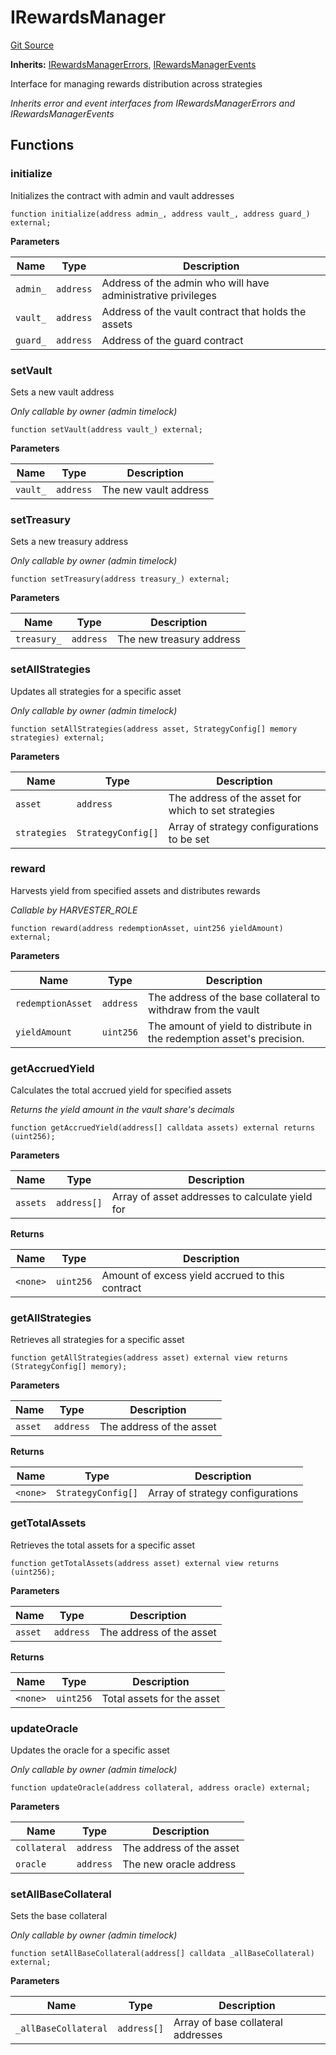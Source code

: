 # IRewardsManager
[Git Source](https://github.com/Level-Money/contracts/blob/0fa663cd541ef95fb08cd2849fd8cc2be3967548/src/v2/interfaces/level/IRewardsManager.sol)

**Inherits:**
[IRewardsManagerErrors](/src/v2/interfaces/level/IRewardsManager.sol/interface.IRewardsManagerErrors.md), [IRewardsManagerEvents](/src/v2/interfaces/level/IRewardsManager.sol/interface.IRewardsManagerEvents.md)

Interface for managing rewards distribution across strategies

*Inherits error and event interfaces from IRewardsManagerErrors and IRewardsManagerEvents*


## Functions
### initialize

Initializes the contract with admin and vault addresses


```solidity
function initialize(address admin_, address vault_, address guard_) external;
```
**Parameters**

|Name|Type|Description|
|----|----|-----------|
|`admin_`|`address`|Address of the admin who will have administrative privileges|
|`vault_`|`address`|Address of the vault contract that holds the assets|
|`guard_`|`address`|Address of the guard contract|


### setVault

Sets a new vault address

*Only callable by owner (admin timelock)*


```solidity
function setVault(address vault_) external;
```
**Parameters**

|Name|Type|Description|
|----|----|-----------|
|`vault_`|`address`|The new vault address|


### setTreasury

Sets a new treasury address

*Only callable by owner (admin timelock)*


```solidity
function setTreasury(address treasury_) external;
```
**Parameters**

|Name|Type|Description|
|----|----|-----------|
|`treasury_`|`address`|The new treasury address|


### setAllStrategies

Updates all strategies for a specific asset

*Only callable by owner (admin timelock)*


```solidity
function setAllStrategies(address asset, StrategyConfig[] memory strategies) external;
```
**Parameters**

|Name|Type|Description|
|----|----|-----------|
|`asset`|`address`|The address of the asset for which to set strategies|
|`strategies`|`StrategyConfig[]`|Array of strategy configurations to be set|


### reward

Harvests yield from specified assets and distributes rewards

*Callable by HARVESTER_ROLE*


```solidity
function reward(address redemptionAsset, uint256 yieldAmount) external;
```
**Parameters**

|Name|Type|Description|
|----|----|-----------|
|`redemptionAsset`|`address`|The address of the base collateral to withdraw from the vault|
|`yieldAmount`|`uint256`|The amount of yield to distribute in the redemption asset's precision.|


### getAccruedYield

Calculates the total accrued yield for specified assets

*Returns the yield amount in the vault share's decimals*


```solidity
function getAccruedYield(address[] calldata assets) external returns (uint256);
```
**Parameters**

|Name|Type|Description|
|----|----|-----------|
|`assets`|`address[]`|Array of asset addresses to calculate yield for|

**Returns**

|Name|Type|Description|
|----|----|-----------|
|`<none>`|`uint256`|Amount of excess yield accrued to this contract|


### getAllStrategies

Retrieves all strategies for a specific asset


```solidity
function getAllStrategies(address asset) external view returns (StrategyConfig[] memory);
```
**Parameters**

|Name|Type|Description|
|----|----|-----------|
|`asset`|`address`|The address of the asset|

**Returns**

|Name|Type|Description|
|----|----|-----------|
|`<none>`|`StrategyConfig[]`|Array of strategy configurations|


### getTotalAssets

Retrieves the total assets for a specific asset


```solidity
function getTotalAssets(address asset) external view returns (uint256);
```
**Parameters**

|Name|Type|Description|
|----|----|-----------|
|`asset`|`address`|The address of the asset|

**Returns**

|Name|Type|Description|
|----|----|-----------|
|`<none>`|`uint256`|Total assets for the asset|


### updateOracle

Updates the oracle for a specific asset

*Only callable by owner (admin timelock)*


```solidity
function updateOracle(address collateral, address oracle) external;
```
**Parameters**

|Name|Type|Description|
|----|----|-----------|
|`collateral`|`address`|The address of the asset|
|`oracle`|`address`|The new oracle address|


### setAllBaseCollateral

Sets the base collateral

*Only callable by owner (admin timelock)*


```solidity
function setAllBaseCollateral(address[] calldata _allBaseCollateral) external;
```
**Parameters**

|Name|Type|Description|
|----|----|-----------|
|`_allBaseCollateral`|`address[]`|Array of base collateral addresses|


